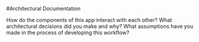#Architectural Documentation

How do the components of this app interact with each other?
What architectural decisions did you make and why?
What assumptions have you made in the process of developing this workflow?

